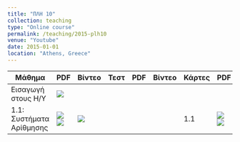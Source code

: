 ```yaml
---
title: "ΠΛΗ 10"
collection: teaching
type: "Online course"
permalink: /teaching/2015-plh10
venue: "Youtube"
date: 2015-01-01
location: "Athens, Greece"
---
```


| Μάθημα | PDF | Βίντεο | Τεστ | PDF | Βίντεο | Κάρτες | PDF | Βίντεο|
| --- | --- | --- | --- | --- | --- | --- | --- | ---|
| Εισαγωγή στους Η/Υ | <a href="https://www.slideshare.net/DimitrisPsounis/10-1-54148007" target="_blank"><img src="https://dimitrispsounis.github.io/images/pdf20.png"></a> |  |  |  |  |  |  |  |
| 1.1: Συστήματα Αρίθμησης | <a href="https://www.slideshare.net/DimitrisPsounis/10-11-52387385" target="_blank"><img src="https://dimitrispsounis.github.io/images/pdf20.png"></a> <a href="https://www.slideshare.net/DimitrisPsounis/10-11-53502905" target="_blank"><img src="https://dimitrispsounis.github.io/images/pdf4.png"></a> | <a href="https://www.youtube.com/watch?v=p1DURckHKyw&list=PLLMmbOLFy25Ez0gRrziJnUKx1H_G2DM5F" target="_blank"><img src="https://dimitrispsounis.github.io/images/youtube20.png"></a> |  |  |  | 1.1 | <a href="https://www.slideshare.net/DimitrisPsounis/10-11-52999487" target="_blank"><img src="https://dimitrispsounis.github.io/images/pdf20.png"></a> <a href="https://www.slideshare.net/DimitrisPsounis/10-11-53502898" target="_blank"><img src="https://dimitrispsounis.github.io/images/pdf4.png"></a> | <a href="https://www.youtube.com/watch?v=ZreKC_NMq-M&list=PLLMmbOLFy25HAC_ByaacLKthemwfjJdYF" target="_blank"><img src="https://dimitrispsounis.github.io/images/youtube20.png"></a> |
